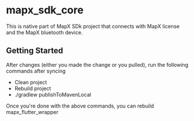 # mapx_sdk_core

This is native part of MapX SDk project that connects with MapX license and the MapX bluetooth device.

## Getting Started
After changes (either you made the change or you pulled), run the following commands after syncing
 - Clean project
 - Rebuild project
 - ./gradlew publishToMavenLocal

Once you're done with the above commands, you can rebuild mapx_flutter_wrapper